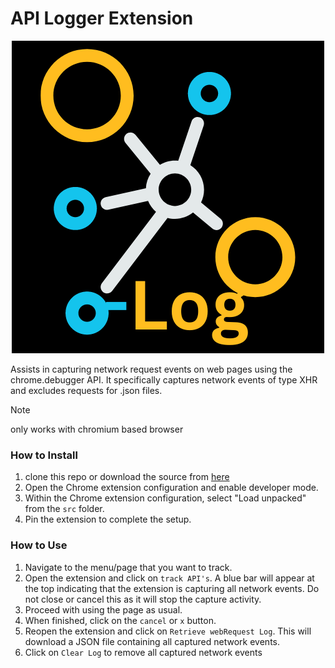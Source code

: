 # API Logger Extension
<p align="center">
  <img src="ale.png" />
</p>

Assists in capturing network request events on web pages using the chrome.debugger API. It specifically captures network events of type XHR and excludes requests for .json files.
> [!note]
> only works with chromium based browser


### How to Install
1. clone this repo or download the source from [here](https://github.com/rndconfins/api-logger-extension/archive/refs/tags/v1.0.0.zip)
2. Open the Chrome extension configuration and enable developer mode.
3. Within the Chrome extension configuration, select "Load unpacked" from the `src` folder.
4. Pin the extension to complete the setup.

### How to Use
1. Navigate to the menu/page that you want to track.
2. Open the extension and click on `track API's`. A blue bar will appear at the top indicating that the extension is capturing all network events. Do not close or cancel this as it will stop the capture activity.
3. Proceed with using the page as usual.
4. When finished, click on the `cancel` or `x` button.
5. Reopen the extension and click on `Retrieve webRequest Log`. This will download a JSON file containing all captured network events.
6. Click on `Clear Log` to remove all captured network events
